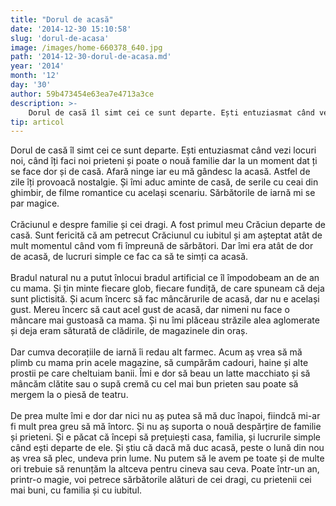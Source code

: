 ```yaml
---
title: "Dorul de acasă"
date: '2014-12-30 15:10:58'
slug: 'dorul-de-acasa'
image: /images/home-660378_640.jpg
path: '2014-12-30-dorul-de-acasa.md'
year: '2014'
month: '12'
day: '30'
author: 59b473454e63ea7e4713a3ce
description: >-
    Dorul de casă îl simt cei ce sunt departe. Ești entuziasmat când vezi locuri noi, când îți faci noi prieteni și poate o nouă familie dar la un moment dat ți se face dor și de casă. Afară ninge iar eu 
tip: articol
---
```

<div class="kg-card-markdown"><p>Dorul de casă îl simt cei ce sunt departe. Ești entuziasmat când vezi locuri noi, când îți faci noi prieteni și poate o nouă familie dar la un moment dat ți se face dor și de casă. Afară ninge iar eu mă gândesc la acasă. Astfel de zile îți provoacă nostalgie. Și îmi aduc aminte de casă, de serile cu ceai din ghimbir, de filme romantice cu același scenariu. Sărbătorile de iarnă mi se par magice.<br /><br />
Crăciunul e despre familie și cei dragi. A fost primul meu Crăciun departe de casă. Sunt fericită că am petrecut Crăciunul cu iubitul și am așteptat atât de mult momentul când vom fi împreună de sărbători. Dar îmi era atât de dor de acasă, de lucruri simple ce fac ca să te simți ca acasă.<br /><br />
Bradul natural nu a putut înlocui bradul artificial ce îl împodobeam an de an cu mama. Și țin minte fiecare glob, fiecare fundiță, de care spuneam că deja sunt plictisită. Și acum încerc să fac mâncărurile de acasă, dar nu e același gust. Mereu încerc să caut acel gust de acasă, dar nimeni nu face o mâncare mai gustoasă ca mama. Și nu îmi plăceau străzile alea aglomerate și deja eram săturată de clădirile, de magazinele din oraș.<br /><br />
Dar cumva decorațiile de iarnă îi redau alt farmec. Acum aș vrea să mă plimb cu mama prin acele magazine, să cumpărăm cadouri, haine și alte prostii pe care cheltuiam banii. Îmi e dor să beau un latte macchiato și să mâncăm clătite sau o supă cremă cu cel mai bun prieten sau poate să mergem la o piesă de teatru.<br /><br />
De prea multe îmi e dor dar nici nu aș putea să mă duc înapoi, fiindcă mi-ar fi mult prea greu să mă întorc. Și nu aș suporta o nouă despărțire de familie și prieteni. Și e păcat că începi să prețuiești casa, familia, și lucrurile simple când ești departe de ele. Și știu că dacă mă duc acasă, peste o lună din nou aș vrea să plec, undeva prin lume. Nu putem să le avem pe toate și de multe ori trebuie să renunțăm la altceva pentru cineva sau ceva. Poate într-un an, printr-o magie, voi petrece sărbătorile alături de cei dragi, cu prietenii cei mai buni, cu familia și cu iubitul. </p>
</div>
    